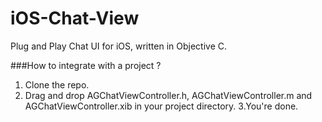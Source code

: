 # iOS-Chat-View
Plug and Play Chat UI for iOS, written in Objective C. 

###How to integrate with a project ?
1. Clone the repo.
2. Drag and drop AGChatViewController.h, AGChatViewController.m and AGChatViewController.xib in your project directory.
3.You're done.